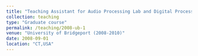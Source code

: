 ```yaml
---
title: "Teaching Assistant for Audio Processing Lab and Digital Processing Lab"
collection: teaching
type: "Graduate course"
permalink: /teaching/2008-ub-1
venue: "University of Bridgeport (2008-2010)"
date: 2008-09-01 
location: "CT,USA"
---
```

